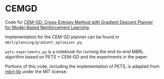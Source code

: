# CEMGD

Code for [CEM-GD: Cross-Entropy Method with Gradient Descent Planner for Model-Based Reinforcement Learning](https://arxiv.org/abs/2112.07746).

Implementation for the CEM-GD planner can be found in `mbrl/planning/gradient_optimizer.py`.

`pets-experiments.py` is a notebook for running the end-to-end MBRL algorithm based on PETS + CEM-GD and the experiments in the paper. 

Portions of this code, including the implementation of PETS, is adapted from [mbrl-lib](https://github.com/facebookresearch/mbrl-lib) under the MIT license. 
